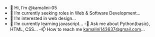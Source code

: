 - 👋 Hi, I’m @kamalini-05
- 🔭 I’m currently seeking roles in Web & Software Development...
- 👀 I’m interested in web design...
- 🌱 I’m currently learning javascript...
-💬 Ask me about Python(basic), HTML, CSS...
-📫 How to reach me kamalini143637@gmail.com...
